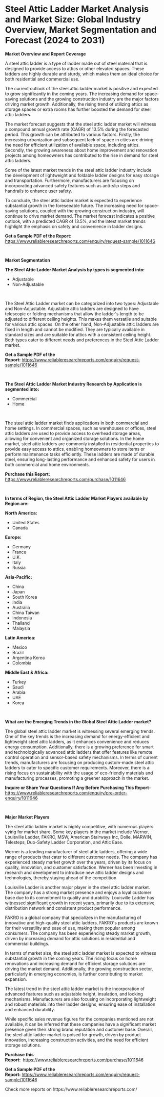 <p><h1>Steel Attic Ladder Market Analysis and Market Size: Global Industry Overview, Market Segmentation and Forecast (2024 to 2031)</h1></p><p><strong>Market Overview and Report Coverage</strong></p>
<p><p>A steel attic ladder is a type of ladder made out of steel material that is designed to provide access to attics or other elevated spaces. These ladders are highly durable and sturdy, which makes them an ideal choice for both residential and commercial use.</p><p>The current outlook of the steel attic ladder market is positive and expected to grow significantly in the coming years. The increasing demand for space-saving solutions and the growing construction industry are the major factors driving market growth. Additionally, the rising trend of utilizing attics as storage spaces or extra rooms has further boosted the demand for steel attic ladders.</p><p>The market forecast suggests that the steel attic ladder market will witness a compound annual growth rate (CAGR) of 13.5% during the forecasted period. This growth can be attributed to various factors. Firstly, the increasing urbanization and subsequent lack of space in cities are driving the need for efficient utilization of available space, including attics. Secondly, the growing awareness about home improvement and renovation projects among homeowners has contributed to the rise in demand for steel attic ladders.</p><p>Some of the latest market trends in the steel attic ladder industry include the development of lightweight and foldable ladder designs for easy storage and transportation. Furthermore, manufacturers are focusing on incorporating advanced safety features such as anti-slip steps and handrails to enhance user safety.</p><p>To conclude, the steel attic ladder market is expected to experience substantial growth in the foreseeable future. The increasing need for space-saving solutions, coupled with the growing construction industry, will continue to drive market demand. The market forecast indicates a positive outlook, with a predicted CAGR of 13.5%, and the latest market trends highlight the emphasis on safety and convenience in ladder designs.</p></p>
<p><strong>Get a Sample PDF of the Report:</strong> <a href="https://www.reliableresearchreports.com/enquiry/request-sample/1011646">https://www.reliableresearchreports.com/enquiry/request-sample/1011646</a></p>
<p>&nbsp;</p>
<p><strong>Market Segmentation</strong></p>
<p><strong>The Steel Attic Ladder Market Analysis by types is segmented into:</strong></p>
<p><ul><li>Adjustable</li><li>Non-Adjustable</li></ul></p>
<p>&nbsp;</p>
<p><p>The Steel Attic Ladder market can be categorized into two types: Adjustable and Non-Adjustable. Adjustable attic ladders are designed to have telescopic or folding mechanisms that allow the ladder's length to be adjusted to different ceiling heights. This makes them versatile and suitable for various attic spaces. On the other hand, Non-Adjustable attic ladders are fixed in length and cannot be modified. They are typically available in standard sizes and are suitable for attics with a consistent ceiling height. Both types cater to different needs and preferences in the Steel Attic Ladder market.</p></p>
<p><strong>Get a Sample PDF of the Report:</strong>&nbsp;<a href="https://www.reliableresearchreports.com/enquiry/request-sample/1011646">https://www.reliableresearchreports.com/enquiry/request-sample/1011646</a></p>
<p>&nbsp;</p>
<p><strong>The Steel Attic Ladder Market Industry Research by Application is segmented into:</strong></p>
<p><ul><li>Commercial</li><li>Home</li></ul></p>
<p>&nbsp;</p>
<p><p>The steel attic ladder market finds applications in both commercial and home settings. In commercial spaces, such as warehouses or offices, steel attic ladders are used to provide access to overhead storage areas, allowing for convenient and organized storage solutions. In the home market, steel attic ladders are commonly installed in residential properties to provide easy access to attics, enabling homeowners to store items or perform maintenance tasks efficiently. These ladders are made of durable steel, ensuring long-lasting performance and enhanced safety for users in both commercial and home environments.</p></p>
<p><strong>Purchase this Report:</strong>&nbsp; <a href="https://www.reliableresearchreports.com/purchase/1011646">https://www.reliableresearchreports.com/purchase/1011646</a></p>
<p>&nbsp;</p>
<p><strong>In terms of Region, the Steel Attic Ladder Market Players available by Region are:</strong></p>
<p>
    <p> <strong> North America: </strong>
        <ul>
            <li>United States</li>
            <li>Canada</li>
        </ul>
        </p> 
    <p> <strong> Europe: </strong>
        <ul>
            <li>Germany</li>
            <li>France</li>
            <li>U.K.</li>
            <li>Italy</li>
            <li>Russia</li>
        </ul>
        </p> 
    <p> <strong> Asia-Pacific: </strong>
        <ul>
            <li>China</li>
            <li>Japan</li>
            <li>South Korea</li>
            <li>India</li>
            <li>Australia</li>
            <li>China Taiwan</li>
            <li>Indonesia</li>
            <li>Thailand</li>
            <li>Malaysia</li>
        </ul>
        </p> 
    <p> <strong> Latin America: </strong>
        <ul>
            <li>Mexico</li>
            <li>Brazil</li>
            <li>Argentina Korea</li>
            <li>Colombia</li>
        </ul>
        </p> 
    <p> <strong> Middle East & Africa: </strong>
        <ul>
            <li>Turkey</li>
            <li>Saudi</li>
            <li>Arabia</li>
            <li>UAE</li>
            <li>Korea</li>
        </ul>
    </p>
    </p>
<p>&nbsp;</p>
<p><strong>What are the Emerging Trends in the Global Steel Attic Ladder market?</strong></p>
<p><p>The global steel attic ladder market is witnessing several emerging trends. One of the key trends is the increasing demand for energy-efficient and lightweight steel attic ladders, as it enhances convenience and reduces energy consumption. Additionally, there is a growing preference for smart and technologically advanced attic ladders that offer features like remote control operation and sensor-based safety mechanisms. In terms of current trends, manufacturers are focusing on producing custom-made steel attic ladders to cater to specific customer requirements. Moreover, there is a rising focus on sustainability with the usage of eco-friendly materials and manufacturing processes, promoting a greener approach in the market.</p></p>
<p><strong>Inquire or Share Your Questions If Any Before Purchasing This Report</strong>- <a href="https://www.reliableresearchreports.com/enquiry/pre-order-enquiry/1011646">https://www.reliableresearchreports.com/enquiry/pre-order-enquiry/1011646</a></p>
<p>&nbsp;</p>
<p><strong>Major Market Players</strong></p>
<p><p>The steel attic ladder market is highly competitive, with numerous players vying for market share. Some key players in the market include Werner, Louisville Ladder, FAKRO, MSW, American Stairways Inc, Dolle, MARWIN, Telesteps, Duo-Safety Ladder Corporation, and Attic Ease.</p><p>Werner is a leading manufacturer of steel attic ladders, offering a wide range of products that cater to different customer needs. The company has experienced steady market growth over the years, driven by its focus on quality, innovation, and customer satisfaction. Werner has been investing in research and development to introduce new attic ladder designs and technologies, thereby staying ahead of the competition.</p><p>Louisville Ladder is another major player in the steel attic ladder market. The company has a strong market presence and enjoys a loyal customer base due to its commitment to quality and durability. Louisville Ladder has witnessed significant growth in recent years, primarily due to its extensive distribution network and consistent product performance.</p><p>FAKRO is a global company that specializes in the manufacturing of innovative and high-quality steel attic ladders. FAKRO's products are known for their versatility and ease of use, making them popular among consumers. The company has been experiencing steady market growth, driven by increasing demand for attic solutions in residential and commercial buildings.</p><p>In terms of market size, the steel attic ladder market is expected to witness substantial growth in the coming years. The rising focus on home renovations and increasing demand for efficient storage solutions are driving the market demand. Additionally, the growing construction sector, particularly in emerging economies, is further contributing to market expansion.</p><p>The latest trend in the steel attic ladder market is the incorporation of advanced features such as adjustable height, insulation, and locking mechanisms. Manufacturers are also focusing on incorporating lightweight and robust materials into their ladder designs, ensuring ease of installation and enhanced durability.</p><p>While specific sales revenue figures for the companies mentioned are not available, it can be inferred that these companies have a significant market presence given their strong brand reputation and customer base. Overall, the steel attic ladder market is poised for growth, driven by product innovation, increasing construction activities, and the need for efficient storage solutions.</p></p>
<p><strong>Purchase this Report:</strong>&nbsp;&nbsp;<a href="https://www.reliableresearchreports.com/purchase/1011646">https://www.reliableresearchreports.com/purchase/1011646</a></p>
<p></p>
<p><strong>Get a Sample PDF of the Report:</strong>&nbsp;<a href="https://www.reliableresearchreports.com/enquiry/request-sample/1011646">https://www.reliableresearchreports.com/enquiry/request-sample/1011646</a></p>
<p>Check more reports on https://www.reliableresearchreports.com/</p>